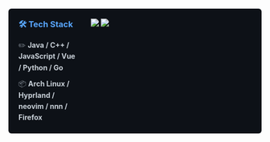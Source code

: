 <div style="display: flex; gap: 5%; align-items: flex-start; margin: 20px 0; background-color: #0d1117; padding: 20px; border-radius: 6px;">
  <!-- 左侧技术栈 (精准匹配图片字体) -->
  <div style="flex: 1;">
    <h3 style="color: #58a6ff; margin: 0 0 15px 0; font-family: -apple-system, BlinkMacSystemFont, 'Segoe UI', sans-serif;">🛠️ Tech Stack</h3>
    <div style="color: #8b949e; line-height: 1.6; font-size: 14px;">
      <p style="margin: 0;">✏️ <strong style="color: #c9d1d9;">Java / C++ / JavaScript / Vue / Python / Go</strong></p>
      <p style="margin: 10px 0 0 0;">📦 <strong style="color: #c9d1d9;">Arch Linux / Hyprland / neovim / nnn / Firefox</strong></p>
    </div>
  </div>

  <!-- 右侧统计卡片 -->
  <div style="flex: 1; min-width: 320px;">
    <!-- WakaTime 卡片 (匹配图片中的语言列表) -->
    <img src="https://github-readme-stats.vercel.app/api/wakatime?username=Marythore&theme=dark&layout=compact&hide_title=true&range=all_time&custom_title=WakaTime%20Stats&hide_border=true&bg_color=0d1117&title_color=58A6FF&text_color=8B949E&bar_height=18&bar_width=6&langs_count=8&hide=Other,Text,Config,JSON">
    <!-- GitHub 统计卡片 (匹配图片中的 0 stars 和 77 commits) -->
    <img src="https://github-readme-stats.vercel.app/api?username=Marythore&theme=dark&show_icons=true&hide_border=true&hide=contribs,prs,issues&count_private=true&line_height=24&custom_title=HuangMokai's%20GitHub%20Stats&title_color=58A6FF&text_color=8B949E&icon_color=58A6FF&bg_color=0d1117&include_all_commits=true">
  </div>
</div>
